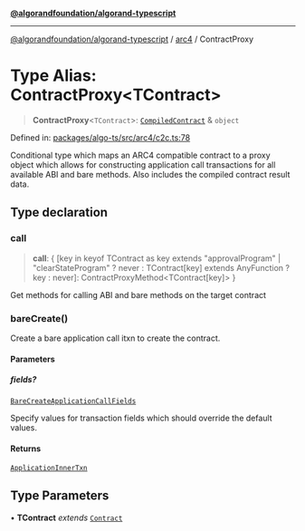 [**@algorandfoundation/algorand-typescript**](../../README.md)

***

[@algorandfoundation/algorand-typescript](../../README.md) / [arc4](../README.md) / ContractProxy

# Type Alias: ContractProxy\<TContract\>

> **ContractProxy**\<`TContract`\>: [`CompiledContract`](../../index/type-aliases/CompiledContract.md) & `object`

Defined in: [packages/algo-ts/src/arc4/c2c.ts:78](https://github.com/algorandfoundation/puya-ts/blob/main/packages/algo-ts/src/arc4/c2c.ts#L78)

Conditional type which maps an ARC4 compatible contract to a proxy object which allows for constructing application call transactions for
all available ABI and bare methods. Also includes the compiled contract result data.

## Type declaration

### call

> **call**: \{ \[key in keyof TContract as key extends "approvalProgram" \| "clearStateProgram" ? never : TContract\[key\] extends AnyFunction ? key : never\]: ContractProxyMethod\<TContract\[key\]\> \}

Get methods for calling ABI and bare methods on the target contract

### bareCreate()

Create a bare application call itxn to create the contract.

#### Parameters

##### fields?

[`BareCreateApplicationCallFields`](BareCreateApplicationCallFields.md)

Specify values for transaction fields which should override the default values.

#### Returns

[`ApplicationInnerTxn`](../../index/namespaces/itxn/interfaces/ApplicationInnerTxn.md)

## Type Parameters

• **TContract** *extends* [`Contract`](../classes/Contract.md)
